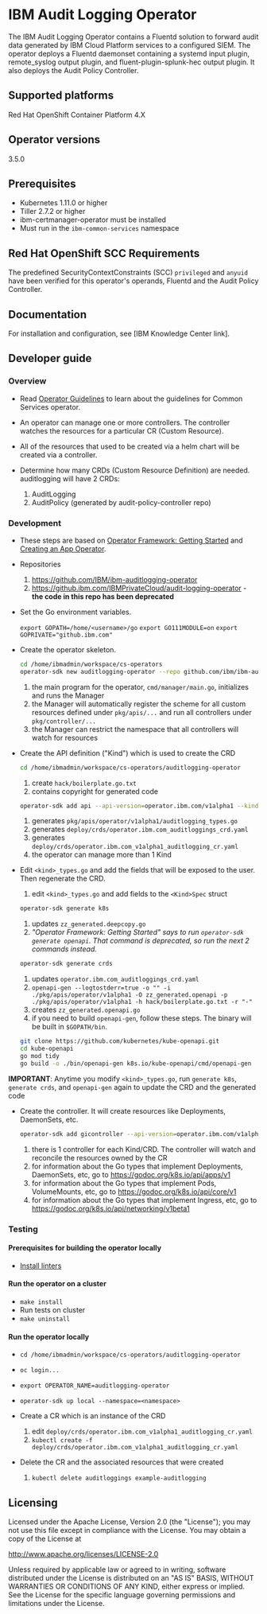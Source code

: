 # IBM Audit Logging Operator

The IBM Audit Logging Operator contains a Fluentd solution to forward audit data generated by IBM Cloud Platform services to a configured SIEM. The operator deploys a Fluentd daemonset containing a systemd input plugin, remote_syslog output plugin, and fluent-plugin-splunk-hec output plugin. It also deploys the Audit Policy Controller.

## Supported platforms

Red Hat OpenShift Container Platform 4.X

## Operator versions

3.5.0

## Prerequisites

- Kubernetes 1.11.0 or higher
- Tiller 2.7.2 or higher
- ibm-certmanager-operator must be installed
- Must run in the `ibm-common-services` namespace

## Red Hat OpenShift SCC Requirements

The predefined SecurityContextConstraints (SCC) `privileged` and `anyuid` have been verified for this operator's operands, Fluentd and the Audit Policy Controller.

## Documentation

For installation and configuration, see [IBM Knowledge Center link].

## Developer guide

### Overview

- Read [Operator Guidelines](https://github.ibm.com/IBMPrivateCloud/roadmap/blob/master/feature-specs/common-services/operator-guideline/operator-guideline-spec.md)
  to learn about the guidelines for Common Services operator.

- An operator can manage one or more controllers. The controller watches the resources for a particular CR (Custom Resource).

- All of the resources that used to be created via a helm chart will be created via a controller.

- Determine how many CRDs (Custom Resource Definition) are needed. auditlogging will have 2 CRDs:
  1. AuditLogging
  1. AuditPolicy (generated by audit-policy-controller repo)

### Development

- These steps are based on [Operator Framework: Getting Started](https://github.com/operator-framework/getting-started#getting-started)
  and [Creating an App Operator](https://github.com/operator-framework/operator-sdk#create-and-deploy-an-app-operator).

- Repositories
  1. <https://github.com/IBM/ibm-auditlogging-operator>
  1. <https://github.ibm.com/IBMPrivateCloud/audit-logging-operator> - **the code in this repo has been deprecated**

- Set the Go environment variables.

  `export GOPATH=/home/<username>/go`
  `export GO111MODULE=on`
  `export GOPRIVATE="github.ibm.com"`

- Create the operator skeleton.

  ```bash
  cd /home/ibmadmin/workspace/cs-operators
  operator-sdk new auditlogging-operator --repo github.com/ibm/ibm-auditlogging-operator
  ```

  1. the main program for the operator, `cmd/manager/main.go`, initializes and runs the Manager
  1. the Manager will automatically register the scheme for all custom resources defined under `pkg/apis/...` and run all controllers under   `pkg/controller/...`
  1. the Manager can restrict the namespace that all controllers will watch for resources

- Create the API definition ("Kind") which is used to create the CRD

  ```bash
  cd /home/ibmadmin/workspace/cs-operators/auditlogging-operator
  ```

  1. create `hack/boilerplate.go.txt`
  1. contains copyright for generated code

  ```bash
  operator-sdk add api --api-version=operator.ibm.com/v1alpha1 --kind=auditlogging
  ```

  1. generates `pkg/apis/operator/v1alpha1/auditlogging_types.go`
  1. generates `deploy/crds/operator.ibm.com_auditloggings_crd.yaml`
  1. generates `deploy/crds/operator.ibm.com_v1alpha1_auditlogging_cr.yaml`
  1. the operator can manage more than 1 Kind

- Edit `<kind>_types.go` and add the fields that will be exposed to the user. Then regenerate the CRD.
  1. edit `<kind>_types.go` and add fields to the `<Kind>Spec` struct

  ```bash
  operator-sdk generate k8s
  ```

  1. updates `zz_generated.deepcopy.go`
  1. *"Operator Framework: Getting Started" says to run `operator-sdk generate openapi`. That command is deprecated, so run the next 2 commands instead.*

  ```bash
  operator-sdk generate crds
  ```

  1. updates `operator.ibm.com_auditloggings_crd.yaml`
  1. `openapi-gen --logtostderr=true -o "" -i ./pkg/apis/operator/v1alpha1 -O zz_generated.openapi -p ./pkg/apis/operator/v1alpha1 -h hack/boilerplate.go.txt -r "-"`
  1. creates `zz_generated.openapi.go`
  1. if you need to build `openapi-gen`, follow these steps. The binary will be built in `$GOPATH/bin`.

  ```bash
  git clone https://github.com/kubernetes/kube-openapi.git
  cd kube-openapi
  go mod tidy
  go build -o ./bin/openapi-gen k8s.io/kube-openapi/cmd/openapi-gen
  ```

**IMPORTANT**: Anytime you modify `<kind>_types.go`, run `generate k8s`, `generate crds`, and `openapi-gen` again to update the CRD and the generated code

- Create the controller. It will create resources like Deployments, DaemonSets, etc.

  ```bash
  operator-sdk add gicontroller --api-version=operator.ibm.com/v1alpha1 --kind=auditlogging
  ```

  1. there is 1 controller for each Kind/CRD. The controller will watch and reconcile the resources owned by the CR
  1. for information about the Go types that implement Deployments, DaemonSets, etc, go to <https://godoc.org/k8s.io/api/apps/v1>
  1. for information about the Go types that implement Pods, VolumeMounts, etc, go to <https://godoc.org/k8s.io/api/core/v1>
  1. for information about the Go types that implement Ingress, etc, go to <https://godoc.org/k8s.io/api/networking/v1beta1>

### Testing

#### Prerequisites for building the operator locally

- [Install linters](https://github.com/IBM/go-repo-template/blob/master/docs/development.md)

#### Run the operator on a cluster

- `make install`
- Run tests on cluster
- `make uninstall`

#### Run the operator locally

- `cd /home/ibmadmin/workspace/cs-operators/auditlogging-operator`
- `oc login...`
- `export OPERATOR_NAME=auditlogging-operator`
- `operator-sdk up local --namespace=<namespace>`

- Create a CR which is an instance of the CRD
  1. edit `deploy/crds/operator.ibm.com_v1alpha1_auditlogging_cr.yaml`
  1. `kubectl create -f deploy/crds/operator.ibm.com_v1alpha1_auditlogging_cr.yaml`

- Delete the CR and the associated resources that were created
  1. `kubectl delete auditloggings example-auditlogging`

## Licensing

Licensed under the Apache License, Version 2.0 (the "License"); you may not use this file except in compliance with the License. You may obtain a copy of the License at

<http://www.apache.org/licenses/LICENSE-2.0>

Unless required by applicable law or agreed to in writing, software distributed under the License is distributed on an "AS IS" BASIS, WITHOUT WARRANTIES OR CONDITIONS OF ANY KIND, either express or implied. See the License for the specific language governing permissions and limitations under the License.

